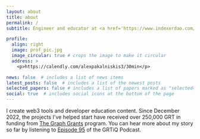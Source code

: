 ```yaml
---
layout: about
title: about
permalink: /
subtitle: Engineer and educator at <a href='https://www.indexerdao.com/'>IndexerDAO</a>.

profile:
  align: right
  image: prof_pic.jpg
  image_circular: true # crops the image to make it circular
  address: >
    <p>https://calendly.com/alexpakalniskis3/30min</p>

news: false  # includes a list of news items
latest_posts: false  # includes a list of the newest posts
selected_papers: false # includes a list of papers marked as "selected={true}"
social: true  # includes social icons at the bottom of the page
---
```


I create web3 tools and developer education content. Since December 2022, the projects I've helped start have received over 250,000 GRT in funding from [The Graph Grants](https://thegraph.com/ecosystem/grants/) program. You can hear more about my story so far by listening to [Episode 95](https://www.grtiq.com/grtiq-podcast-95-alex-pakalniskis/) of the GRTiQ Podcast. 
